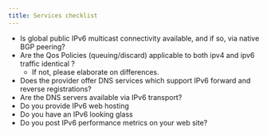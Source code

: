 ```yaml
---
title: Services checklist
---
```


* Is global public IPv6 multicast connectivity available, and if so, via
  native BGP peering?
* Are the Qos Policies (queuing/discard) applicable to both ipv4 and ipv6
  traffic identical ?
    * If not, please elaborate on differences.
* Does the provider offer DNS services which support IPv6 forward and
  reverse registrations?
* Are the DNS servers available via IPv6 transport?
* Do you provide IPv6 web hosting
* Do you have an IPv6 looking glass
* Do you post IPv6 performance metrics on your web site?

